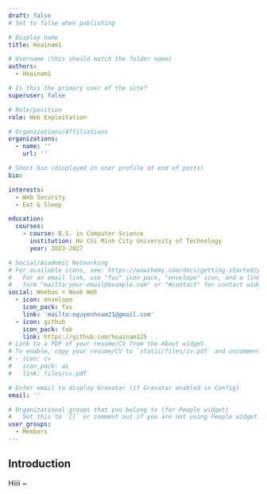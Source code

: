 ```yaml
---
draft: false 
# Set to false when publishing

# Display name
title: Hoainam1

# Username (this should match the folder name)
authors:
  - Hoainam1

# Is this the primary user of the site?
superuser: false

# Role/position
role: Web Exploitation

# Organizations/Affiliations
organizations:
  - name: ''
    url: ''

# Short bio (displayed in user profile at end of posts)
bio: 

interests:
  - Web Security
  - Eat & Sleep

education:
  courses:
    - course: B.S. in Computer Science
      institution: Ho Chi Minh City University of Technology
      year: 2023-2027

# Social/Academic Networking
# For available icons, see: https://wowchemy.com/docs/getting-started/page-builder/#icons
#   For an email link, use "fas" icon pack, "envelope" icon, and a link in the
#   form "mailto:your-email@example.com" or "#contact" for contact widget.
social: Weeboo + Noob Web
  - icon: envelope
    icon_pack: fas
    link: 'mailto:nguyenhnam21@gmail.com'
  - icon: github
    icon_pack: fab
    link: https://github.com/hoainam125
# Link to a PDF of your resume/CV from the About widget.
# To enable, copy your resume/CV to `static/files/cv.pdf` and uncomment the lines below.
# - icon: cv
#   icon_pack: ai
#   link: files/cv.pdf

# Enter email to display Gravatar (if Gravatar enabled in Config)
email: ''

# Organizational groups that you belong to (for People widget)
#   Set this to `[]` or comment out if you are not using People widget.
user_groups:
  - Members
---
```


## Introduction

Hiiii ~
